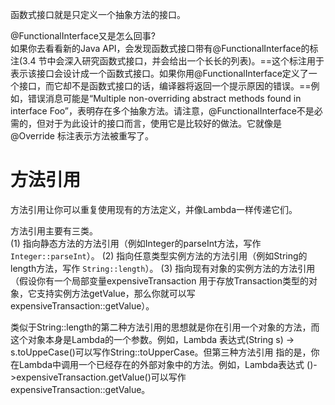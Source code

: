 函数式接口就是只定义一个抽象方法的接口。

@FunctionalInterface又是怎么回事?  
如果你去看看新的Java API，会发现函数式接口带有@FunctionalInterface的标注(3.4 节中会深入研究函数式接口，并会给出一个长长的列表)。==这个标注用于表示该接口会设计成一个函数式接口。如果你用@FunctionalInterface定义了一个接口，而它却不是函数式接口的话，编译器将返回一个提示原因的错误。==例如，错误消息可能是“Multiple non-overriding abstract methods found in interface Foo”，表明存在多个抽象方法。请注意，@FunctionalInterface不是必需的，但对于为此设计的接口而言，使用它是比较好的做法。它就像是@Override 标注表示方法被重写了。
# 方法引用
方法引用让你可以重复使用现有的方法定义，并像Lambda一样传递它们。

方法引用主要有三类。  
(1) 指向静态方法的方法引用（例如Integer的parseInt方法，写作`Integer::parseInt`）。
(2) 指向任意类型实例方法的方法引用（例如String的length方法，写作 `String::length`）。
(3) 指向现有对象的实例方法的方法引用（假设你有一个局部变量expensiveTransaction 用于存放Transaction类型的对象，它支持实例方法getValue，那么你就可以写expensiveTransaction::getValue）。

类似于String::length的第二种方法引用的思想就是你在引用一个对象的方法，而这个对象本身是Lambda的一个参数。例如，Lambda 表达式(String s) -> s.toUppeCase()可以写作String::toUpperCase。但第三种方法引用 指的是，你在Lambda中调用一个已经存在的外部对象中的方法。例如，Lambda表达式 ()->expensiveTransaction.getValue()可以写作expensiveTransaction::getValue。


